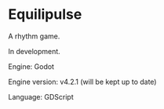 # Equilipulse

A rhythm game.

In development.

Engine: Godot

Engine version: v4.2.1 (will be kept up to date)

Language: GDScript
